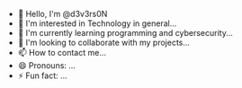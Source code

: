 
- 👋 Hello, I'm @d3v3rs0N
- 👀 I'm interested in Technology in general...
- 🌱 I'm currently learning programming and cybersecurity...
- 💞️ I'm looking to collaborate with my projects...
- 📫 How to contact me...
- 😄 Pronouns: ...
- ⚡ Fun fact: ...

<!---
d3v3rs0N/d3v3rs0N is a ✨ special ✨ repository because its `README.md` (this file) appears on your GitHub profile.
You can click the Preview link to take a look at your changes.
--->
